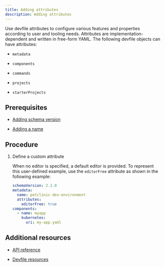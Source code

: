 ```yaml
---
title: Adding attributes
description: Adding attributes
---
```


Use devfile attributes to configure various features and properties
according to user and tooling needs. Attributes are
implementation-dependent and written in free-form YAML. The following
devfile objects can have attributes:

- `metadata`

- `components`

- `commands`

- `projects`

- `starterProjects`

## Prerequisites

- [Adding schema version](/docs/2.2.0-alpha/adding-schema-version)

- [Adding a name](/docs/2.2.0-alpha/adding-a-name)

## Procedure

1. Define a custom attribute

    When no editor is specified, a default editor is provided. To
    represent this user-defined example, use the `editorFree` attribute
    as shown in the following example:

    ```yaml {% title="A devfile without an editor" filename="devfile.yaml" %}
    schemaVersion: 2.2.0
    metadata:
      name: petclinic-dev-environment
      attributes:
        editorFree: true
    components:
      - name: myapp
        kubernetes:
          uri: my-app.yaml
    ```

## Additional resources

- [API reference](/docs/2.2.0-alpha/devfile-schema)

- [Devfile resources](/docs/2.2.0-alpha/devfile-resources)
